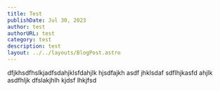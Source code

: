 ```yaml
---
title: Test
publishDate: Jul 30, 2023
author: test
authorURL: test
category: test
description: test
layout: ../../layouts/BlogPost.astro
---
```

dfjkhsdfhslkjadfsdahjklsfdahjlk hjsdfajkh asdf jhklsdaf sdflhjkasfd ahjlk asdfhljk dfslakjhlh kjdsf lhkjfsd